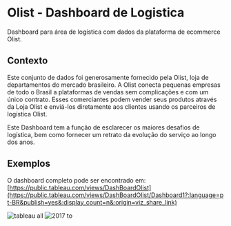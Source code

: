# Olist - Dashboard de Logistica
Dashboard para área de logística com dados da plataforma de ecommerce Olist.

## Contexto
Este conjunto de dados foi generosamente fornecido pela Olist, loja de departamentos do mercado brasileiro. A Olist conecta pequenas empresas de todo o Brasil a plataformas de vendas sem complicações e com um único contrato. Esses comerciantes podem vender seus produtos através da Loja Olist e enviá-los diretamente aos clientes usando os parceiros de logística Olist.

Este Dashboard tem a função de esclarecer os maiores desafios de logística, bem como fornecer um retrato da evolução do serviço ao longo dos anos.

## Exemplos
O dashboard completo pode ser encontrado em: [https://public.tableau.com/views/DashBoardOlist](https://public.tableau.com/views/DashBoardOlist/Dashboard1?:language=pt-BR&publish=yes&:display_count=n&:origin=viz_share_link)

![tableau all](https://user-images.githubusercontent.com/68448759/135725829-05063f82-45d6-4dea-8172-474f5a6951c8.PNG)
![2017 to](https://user-images.githubusercontent.com/68448759/135725832-ec6dbc72-5b8a-4ef2-a490-b81e79af7752.PNG)
